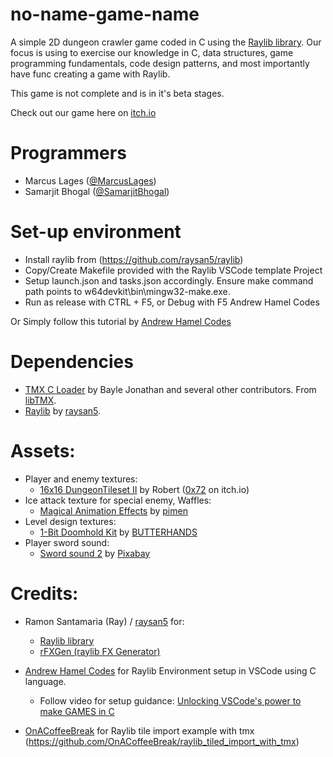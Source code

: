 # no-name-game-name

A simple 2D dungeon crawler game coded in C using the [Raylib library](https://github.com/raysan5/raylib).
Our focus is using to exercise our knowledge in C, data structures, game programming fundamentals, code design patterns, and most importantly have func creating a game with Raylib.

This game is not complete and is in it's beta stages.

Check out our game here on [itch.io](https://lnkd.in/g7SpeRvQ)

# Programmers

- Marcus Lages ([@MarcusLages](https://github.com/MarcusLages))
- Samarjit Bhogal ([@SamarjitBhogal](https://github.com/SamarjitBhogal))

# Set-up environment

- Install raylib from (https://github.com/raysan5/raylib)
- Copy/Create Makefile provided with the Raylib VSCode template Project
- Setup launch.json and tasks.json accordingly. Ensure make command path points to w64devkit\\bin\\mingw32-make.exe.
- Run as release with CTRL + F5, or Debug with F5 Andrew Hamel Codes

Or Simply follow this tutorial by [Andrew Hamel Codes](https://youtu.be/xWWqhQ1JnvE?si=KbfwHebTGvRG4lPx)

# Dependencies

- [TMX C Loader](https://github.com/baylej/tmx) by Bayle Jonathan and several other contributors. From [libTMX](https://libtmx.readthedocs.io/en/latest/).
- [Raylib](https://www.raylib.com/index.html) by [raysan5](https://github.com/raysan5).

# Assets:

- Player and enemy textures:
  - [16x16 DungeonTileset II](https://0x72.itch.io/dungeontileset-ii) by Robert ([0x72](https://0x72.itch.io/) on itch.io)
- Ice attack texture for special enemy, Waffles:
    - [Magical Animation Effects](https://pimen.itch.io/magical-animation-effects) by [pimen](https://pimen.itch.io/)
- Level design textures:
  - [1-Bit Doomhold Kit](https://butterhands.itch.io/doomhold-kit) by [BUTTERHANDS](https://butterhands.itch.io/)
- Player sword sound:
    - [Sword sound 2](https://pixabay.com/sound-effects/sword-sound-2-36274/) by [Pixabay](https://pixabay.com/users/pixabay-1/)

# Credits:

- Ramon Santamaria (Ray) / [raysan5](https://github.com/raysan5) for:
  - [Raylib library](https://github.com/raysan5/raylib)
  - [rFXGen (raylib FX Generator)](https://raylibtech.itch.io/rfxgen)
- [Andrew Hamel Codes](https://github.com/AndrewHamel111) for Raylib Environment setup in VSCode using C language. 
    - Follow video for setup guidance: [Unlocking VSCode's power to make GAMES in C](https://youtu.be/xWWqhQ1JnvE?si=OLW6SsLwP9mPwHGp)

- [OnACoffeeBreak](https://github.com/OnACoffeeBreak) for Raylib tile import example with tmx (https://github.com/OnACoffeeBreak/raylib_tiled_import_with_tmx)
